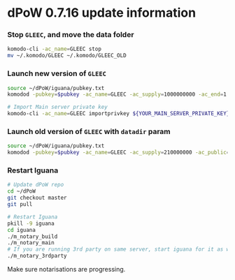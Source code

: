 # dPoW 0.7.16 update information


### Stop `GLEEC`, and move the data folder

```bash
komodo-cli -ac_name=GLEEC stop
mv ~/.komodo/GLEEC ~/.komodo/GLEEC_OLD
```
### Launch new version of `GLEEC`

```bash
source ~/dPoW/iguana/pubkey.txt
komodod -pubkey=$pubkey -ac_name=GLEEC -ac_supply=1000000000 -ac_end=1 -ac_public=1 -ac_staked=50 -addnode=65.21.52.182 -addnode=135.181.80.132 &

# Import Main server private key
komodo-cli -ac_name=GLEEC importprivkey ${YOUR_MAIN_SERVER_PRIVATE_KEY}
```

### Launch old version of `GLEEC` with `datadir` param

```bash
source ~/dPoW/iguana/pubkey.txt
komodod -pubkey=$pubkey -ac_name=GLEEC -ac_supply=210000000 -ac_public=1 -ac_staked=100 -addnode=95.217.161.126 -addnode=209.222.101.247 -addnode=103.195.100.32 -datadir=${HOME}/.komodo/GLEEC_OLD &
```


### Restart Iguana

```bash
# Update dPoW repo
cd ~/dPoW
git checkout master
git pull

# Restart Iguana
pkill -9 iguana
cd iguana
./m_notary_build
./m_notary_main
# If you are running 3rd party on same server, start iguana for it as well
./m_notary_3rdparty
```

Make sure notarisations are progressing.
